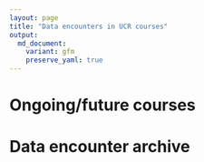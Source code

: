 ```yaml
---
layout: page
title: "Data encounters in UCR courses"
output:
  md_document:
    variant: gfm
    preserve_yaml: true
---
```


# Ongoing/future courses

# Data encounter archive